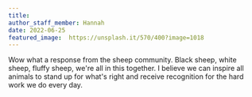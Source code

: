 ```yaml
---
title: 
author_staff_member: Hannah
date: 2022-06-25
featured_image:  https://unsplash.it/570/400?image=1018
---
```


Wow what a response from the sheep community. Black sheep, white sheep, fluffy sheep, we're all in this together. I believe we can inspire all animals to stand up for what's right and receive recognition for the hard work we do every day.
